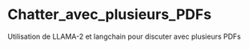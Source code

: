 # Chatter_avec_plusieurs_PDFs
Utilisation de LLAMA-2 et langchain pour discuter avec plusieurs PDFs
